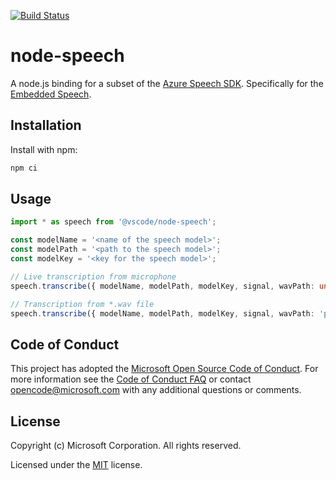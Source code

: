 [![Build Status](https://dev.azure.com/monacotools/Monaco/_apis/build/status%2Fnpm%2Fvscode%2Fmicrosoft.node-speech?repoName=microsoft%2Fnode-speech&branchName=main)](https://dev.azure.com/monacotools/Monaco/_build/latest?definitionId=529&repoName=microsoft%2Fnode-speech&branchName=main)

# node-speech

A node.js binding for a subset of the [Azure Speech SDK](https://learn.microsoft.com/en-us/azure/ai-services/speech-service/speech-sdk). Specifically for the [Embedded Speech](https://learn.microsoft.com/en-us/azure/ai-services/speech-service/embedded-speech).

## Installation

Install with npm:
```sh
npm ci
```

## Usage

```ts
import * as speech from '@vscode/node-speech';

const modelName = '<name of the speech model>';
const modelPath = '<path to the speech model>';
const modelKey = '<key for the speech model>';

// Live transcription from microphone
speech.transcribe({ modelName, modelPath, modelKey, signal, wavPath: undefined }, (err, res) => console.log(err, res));

// Transcription from *.wav file
speech.transcribe({ modelName, modelPath, modelKey, signal, wavPath: 'path-to-wav-file' }, (err, res) => console.log(err, res));
```

## Code of Conduct

This project has adopted the [Microsoft Open Source Code of Conduct](https://opensource.microsoft.com/codeofconduct/). For more information see the [Code of Conduct FAQ](https://opensource.microsoft.com/codeofconduct/faq/) or contact [opencode@microsoft.com](mailto:opencode@microsoft.com) with any additional questions or comments.

## License

Copyright (c) Microsoft Corporation. All rights reserved.

Licensed under the [MIT](LICENSE.txt) license.
